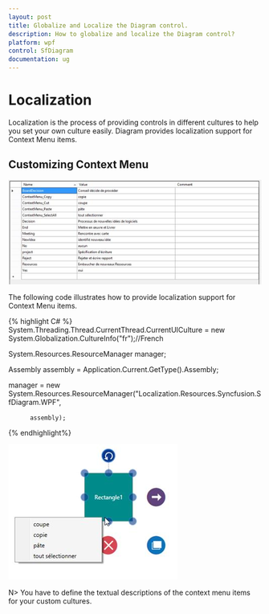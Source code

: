 ```yaml
---
layout: post
title: Globalize and Localize the Diagram control.
description: How to globalize and localize the Diagram control?
platform: wpf
control: SfDiagram
documentation: ug
---
```


# Localization

Localization is the process of providing controls in different cultures to help you set your own culture easily. Diagram provides localization support for Context Menu items.

## Customizing Context Menu

![](Localization_images/Localization_img1.jpeg)

The following code illustrates how to provide localization support for Context Menu items.


{% highlight C# %}
System.Threading.Thread.CurrentThread.CurrentUICulture = new System.Globalization.CultureInfo("fr");//French

System.Resources.ResourceManager manager;

Assembly assembly = Application.Current.GetType().Assembly;

manager = new System.Resources.ResourceManager("Localization.Resources.Syncfusion.SfDiagram.WPF", 

          assembly);

{% endhighlight%}

![](Localization_images/Localization_img2.jpeg)

N> You have to define the textual descriptions of the context menu items for your custom cultures.

